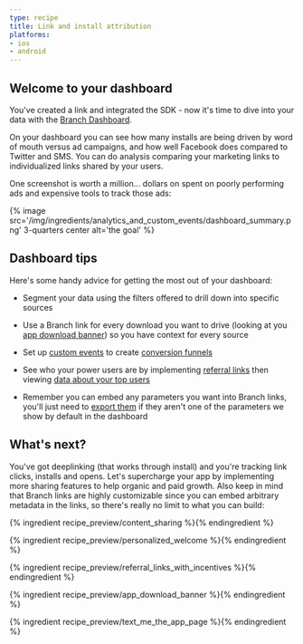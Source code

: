 ```yaml
---
type: recipe
title: Link and install attribution
platforms:
- ios
- android
---
```


## Welcome to your dashboard

You've created a link and integrated the SDK - now it's time to dive into your data with the [Branch Dashboard](https://dashboard.branch.io).

On your dashboard you can see how many installs are being driven by word of mouth versus ad campaigns, and how well Facebook does compared to Twitter and SMS. You can do analysis comparing your marketing links to individualized links shared by your users.

One screenshot is worth a million... dollars on spent on poorly performing ads and expensive tools to track those ads:

{% image src='/img/ingredients/analytics_and_custom_events/dashboard_summary.png' 3-quarters center alt='the goal' %}

## Dashboard tips

Here's some handy advice for getting the most out of your dashboard:

* Segment your data using the filters offered to drill down into specific sources

* Use a Branch link for every download you want to drive (looking at you [app download banner](/recipes/app_download_banner/{{page.platform}}/)) so you have context for every source

* Set up [custom events](/recipes/add_custom_link_data_and_routing/{{page.platform}}/#custom-events) to create [conversion funnels](/recipes/dashboard_pro_tips/{{page.platform}}/#funnels)

* See who your power users are by implementing [referral links](/recipes/referral_links_with_incentives/{{page.platform}}/) then viewing [data about your top users](/recipes/dashboard_pro_tips/{{page.platform}}/#influencers-your-best-users)

* Remember you can embed any parameters you want into Branch links, you'll just need to [export them](/recipes/webhooks_and_exporting_data/) if they aren't one of the parameters we show by default in the dashboard




## What's next?
You've got deeplinking (that works through install) and you're tracking link clicks, installs and opens. Let's supercharge your app by implementing more sharing features to help organic and paid growth. Also keep in mind that Branch links are highly customizable since you can embed arbitrary metadata in the links, so there's really no limit to what you can build:

{% ingredient recipe_preview/content_sharing %}{% endingredient %}

{% ingredient recipe_preview/personalized_welcome %}{% endingredient %}

{% ingredient recipe_preview/referral_links_with_incentives %}{% endingredient %}

{% ingredient recipe_preview/app_download_banner %}{% endingredient %}

{% ingredient recipe_preview/text_me_the_app_page %}{% endingredient %}
